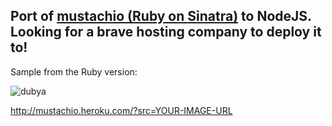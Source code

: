 ## Port of [mustachio (Ruby on Sinatra)](https://github.com/afeld/mustachio) to NodeJS.  Looking for a brave hosting company to deploy it to!

Sample from the Ruby version:

![dubya](http://mustachio.heroku.com/magickly/?mustachify=true&src=http://www.librarising.com/astrology/celebs/images2/QR/queenelizabethii.jpg)

http://mustachio.heroku.com/?src=YOUR-IMAGE-URL
